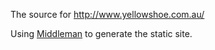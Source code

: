 The source for http://www.yellowshoe.com.au/

Using [Middleman](http://middlemanapp.com/) to generate the static site.
